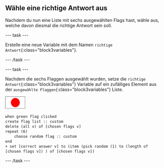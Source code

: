 ## Wähle eine richtige Antwort aus

Nachdem du nun eine Liste mit sechs ausgewählten Flags hast, wähle aus, welche davon diesmal die richtige Antwort sein soll.

\--- task \---

Erstelle eine neue Variable mit dem Namen `richtige Antwort`{:class="block3variables"}.

\--- /task \---

\--- task \---

Nachdem die sechs Flaggen ausgewählt wurden, setze die `richtige Antwort`{:class="block3variables"} Variable auf ein zufälliges Element aus der `ausgewählte Flaggen`{:class="block3variables"} Liste.

![Flaggenfigur](images/flag-sprite.png)

```blocks3
when green flag clicked
create flag list :: custom
delete (all v) of [chosen flags v]
repeat (6)
    choose random flag :: custom
end
+ set [correct answer v] to (item (pick random (1) to (length of [chosen flags v]) ) of [chosen flags v])
```

\--- /task \---
